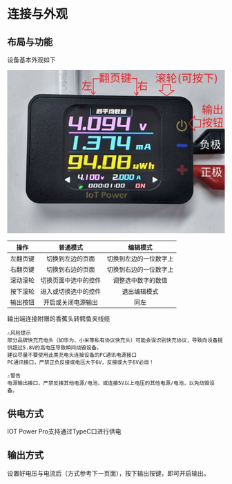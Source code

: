 # 连接与外观

## 布局与功能

设备基本外观如下

![设备图](img/font-exp-cn.jpg)

|   操作   |       普通模式       |        编辑模式        |
| :------: | :------------------: | :--------------------: |
| 左翻页键 |   切换到左边的页面   | 切换到左边的一位数字上 |
| 右翻页键 |   切换到右边的页面   | 切换到右边的一位数字上 |
| 滚动滚轮 | 切换页面中选中的控件 |   调整选中数字的数值   |
| 按下滚轮 | 进入或切换选中的控件 |      退出编辑模式      |
| 输出按钮 |  开启或关闭电源输出  |          同左          |

输出端连接附赠的香蕉头转鳄鱼夹线缆

```{warning}
⚠风险提示  
部分品牌快充充电头（如华为、小米等私有协议快充头）可能会误识别快充协议，导致向设备提供超过5.8V的高电压导致瞬间烧毁设备。  
建议尽量不要使用此类充电头连接设备的PC通讯电源接口  
PC通讯接口，严禁正负反接或电压大于6V，反接或大于6V必烧！
```

```{warning}
⚠警告  
电源输出接口，严禁反接其他电源/电池，或连接5V以上电压的其他电源/电池，以免烧毁设备。
```

## 供电方式

IOT Power Pro支持通过TypeC口进行供电

## 输出方式

设置好电压与电流后（方式参考下一页面），按下输出按键，即可开启输出。
